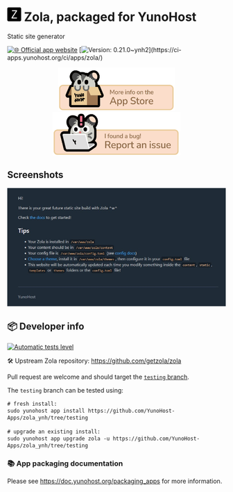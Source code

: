 <!--
N.B.: This README was automatically generated by <https://github.com/YunoHost/apps_tools/blob/main/readme_generator>
It shall NOT be edited by hand.
-->

<h1>
  <img src="https://raw.githubusercontent.com/YunoHost/apps/main/logos/zola.png" width="32px" alt="Logo of Zola">
  Zola, packaged for YunoHost
</h1>

Static site generator

[![🌐 Official app website](https://img.shields.io/badge/Official_app_website-darkgreen?style=for-the-badge)](https://www.getzola.org/)
[![Version: 0.21.0~ynh2](https://img.shields.io/badge/Version-0.21.0~ynh2-rgb(18,138,11)?style=for-the-badge)](https://ci-apps.yunohost.org/ci/apps/zola/)

<div align="center">
<a href="https://apps.yunohost.org/app/zola"><img height="100px" src="https://github.com/YunoHost/yunohost-artwork/raw/refs/heads/main/badges/neopossum-badges/badge_more_info_on_the_appstore.svg"/></a>
<a href="https://github.com/YunoHost-Apps/zola_ynh/issues"><img height="100px" src="https://github.com/YunoHost/yunohost-artwork/raw/refs/heads/main/badges/neopossum-badges/badge_report_an_issue.svg"/></a>
</div>


## Screenshots
![Screenshot of Zola](./doc/screenshots/zola-screenshot.jpg)

## 📦 Developer info

[![Automatic tests level](https://apps.yunohost.org/badge/cilevel/zola)](https://ci-apps.yunohost.org/ci/apps/zola/)

🛠️ Upstream Zola repository: <https://github.com/getzola/zola>

Pull request are welcome and should target the [`testing` branch](https://github.com/YunoHost-Apps/zola_ynh/tree/testing).

The `testing` branch can be tested using:
```
# fresh install:
sudo yunohost app install https://github.com/YunoHost-Apps/zola_ynh/tree/testing

# upgrade an existing install:
sudo yunohost app upgrade zola -u https://github.com/YunoHost-Apps/zola_ynh/tree/testing
```

### 📚 App packaging documentation

Please see <https://doc.yunohost.org/packaging_apps> for more information.